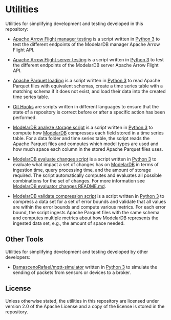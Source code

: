 # Utilities
Utilities for simplifying development and testing developed in this repository:

- [Apache Arrow Flight manager testing](Apache-Arrow-Flight-Tester/manager.py) is a script written in
  [Python 3](https://www.python.org/) to test the different endpoints of the ModelarDB manager Apache Arrow Flight API.

- [Apache Arrow Flight server testing](Apache-Arrow-Flight-Tester/server.py) is a script written in
  [Python 3](https://www.python.org/) to test the different endpoints of the ModelarDB server Apache Arrow Flight API.

- [Apache Parquet loading](Apache-Parquet-Loader/main.py) is a script written in [Python 3](https://www.python.org/) to
  read Apache Parquet files with equivalent schemas, create a time series table with a matching schema if it does not
  exist, and load their data into the created time series table.
  
- [Git Hooks](Git-Hooks) are scripts written in different languages to ensure that the state of a repository is correct
  before or after a specific action has been performed.
  
- [ModelarDB analyze storage script](ModelarDB-Analyze-Storage/main.py) is a script written in
  [Python 3](https://www.python.org/) to compute how [ModelarDB](https://github.com/ModelarData/ModelarDB-RS) compresses
  each field stored in a time series table. For a data folder and time series table, the script reads the Apache Parquet
  files and computes which model types are used and how much space each column in the stored Apache Parquet files uses.

- [ModelarDB evaluate changes script](ModelarDB-Evaluate-Changes/main.py) is a script written in
  [Python 3](https://www.python.org/) to evaluate what impact a set of changes has on 
  [ModelarDB](https://github.com/ModelarData/ModelarDB-RS) in terms of ingestion time, query processing time, and the
  amount of storage required. The script automatically computes and evaluates all possible combinations for the set of
  changes. For more information see [ModelarDB evaluator changes README.md](ModelarDB-Evaluate-Changes/README.md).

- [ModelarDB validate compression script](ModelarDB-Validate-Compression/main.py) is a script written in 
  [Python 3](https://www.python.org/) to compress a data set for a set of error bounds and validate that all values are
   within the error bounds and compute various metrics. For each error bound, the script ingests Apache Parquet files
   with the same schema and computes multiple metrics about how ModelarDB represents the ingested data set, e.g., the
   amount of space needed.

## Other Tools
Utilities for simplifying development and testing developed by other developers:

- [DamascenoRafael/mqtt-simulator](https://github.com/DamascenoRafael/mqtt-simulator) written in 
  [Python 3](https://www.python.org/) to simulate the sending of packets from sensors or devices to a broker.

## License
Unless otherwise stated, the utilities in this repository are licensed under version 2.0 of the Apache License and a
copy of the license is stored in the repository.
